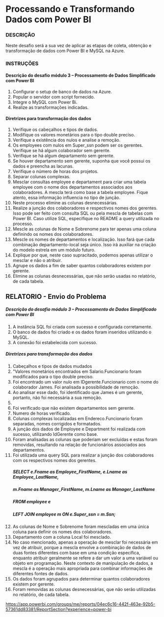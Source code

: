# Processando e Transformando Dados com Power BI

### DESCRIÇÃO
Neste desafio será a sua vez de aplicar as etapas de coleta, obtenção e transformação de dados com Power BI e MySQL na Azure.

### INSTRUÇÕES
#### Descrição do desafio módulo 3 – Processamento de Dados Simplificado com Power BI
1. Configurar o setup de banco de dados na Azure.
2. Popular o servidor com script fornecido.
3. Integre o MySQL com Power Bi.
4. Realize as transformações indicadas.
#### Diretrizes para transformação dos dados
1. Verifique os cabeçalhos e tipos de dados.
2. Modifique os valores monetários para o tipo double preciso.
3. Verifique a existência dos nulos e analise a remoção.
4. Os employees com nulos em Super_ssn podem ser os gerentes. Verifique se há algum colaborador sem gerente.
5. Verifique se há algum departamento sem gerente.
6. Se houver departamento sem gerente, suponha que você possui os dados e preencha as lacunas.
7. Verifique o número de horas dos projetos.
8. Separar colunas complexas.
9. Mesclar consultas employee e departament para criar uma tabela employee com o nome dos departamentos associados aos colaboradores. A mescla terá como base a tabela employee. Fique atento, essa informação influencia no tipo de junção.
10. Neste processo elimine as colunas desnecessárias.
11. Realize a junção dos colaboradores e respectivos nomes dos gerentes. Isso pode ser feito com consulta SQL ou pela mescla de tabelas com Power BI. Caso utilize SQL, especifique no README a query utilizada no processo.
12. Mescle as colunas de Nome e Sobrenome para ter apenas uma coluna definindo os nomes dos colaboradores.
13. Mescle os nomes de departamentos e localização. Isso fará que cada combinação departamento-local seja único. Isso irá auxiliar na criação do modelo estrela em um módulo futuro.
14. Explique por que, neste caso supracitado, podemos apenas utilizar o mesclar e não o atribuir.
15. Agrupe os dados a fim de saber quantos colaboradores existem por gerente.
16. Elimine as colunas desnecessárias, que não serão usadas no relatório, de cada tabela.


## RELATORIO - Envio do Problema
##### Descrição do desafio módulo 3 – Processamento de Dados Simplificado com Power BI
1. A instância SQL foi criada com sucesso e configurada corretamente.
2. O banco de dados foi criado e os dados foram inseridos utilizando o MySQL.
3. A conexão foi estabelecida com sucesso.
##### Diretrizes para transformação dos dados
1. Cabeçalhos e tipos de dados mudados
2. "Valores monetários encontrados em Salario.Funcionario foram modificados para o tipo double preciso.
3. Foi encontrado um valor nulo em IDgerente.Funcionario com o nome do colaborador James. Foi analisada a possibilidade de remoção.
4. Ao analisar esse dado, foi identificado que James é um gerente, portanto, não foi necessária a sua remoção.
5.
6. Foi verificado que não existem departamentos sem gerente.
7. Numero de horas verificado.
8. Colunas complexas localizadas em Endereco.Funcionario foram separadas, nomes corrigidos e formatados.
9. A junção dos dados de Employee e Department foi realizada com sucesso, utilizando IdGerente como base.
10. Foram analisadas as colunas que poderiam ser excluídas e estas foram removidas, resultando na relação de funcionários associados aos departamentos.
11. Foi utilizada uma query SQL para realizar a junção dos colaboradores com os respectivos nomes dos gerentes.
    ##### SELECT e.Fname as Employee_FirstName, e.Lname as Employee_LastName, 
    ##### m.Fname as Manager_FirstName, m.Lname as Manager_LastName
    ##### FROM employee e
    ##### LEFT JOIN employee m ON e.Super_ssn = m.Ssn;
12. As colunas de Nome e Sobrenome foram mescladas em uma única coluna para definir os nomes dos colaboradores.
13. Departamento com a coluna Local foi mesclado.
14. No caso mencionado, apenas a operação de mesclar foi necessária em vez de atribuir, porque a mescla envolve a combinação de dados de duas fontes diferentes com base em uma condição específica, enquanto atribuir geralmente se refere a dar um valor a uma variável ou objeto em programação. Neste contexto de manipulação de dados, a mescla é a operação mais apropriada para combinar informações de diferentes fontes de dados.
15. Os dados foram agrupados para determinar quantos colaboradores existem por gerente.
16. Foram removidas as colunas desnecessárias, que não serão utilizadas no relatório, de cada tabela.

https://app.powerbi.com/groups/me/reports/04ec6c16-442f-463e-92b5-57361dd83381/ReportSection?experience=power-bi